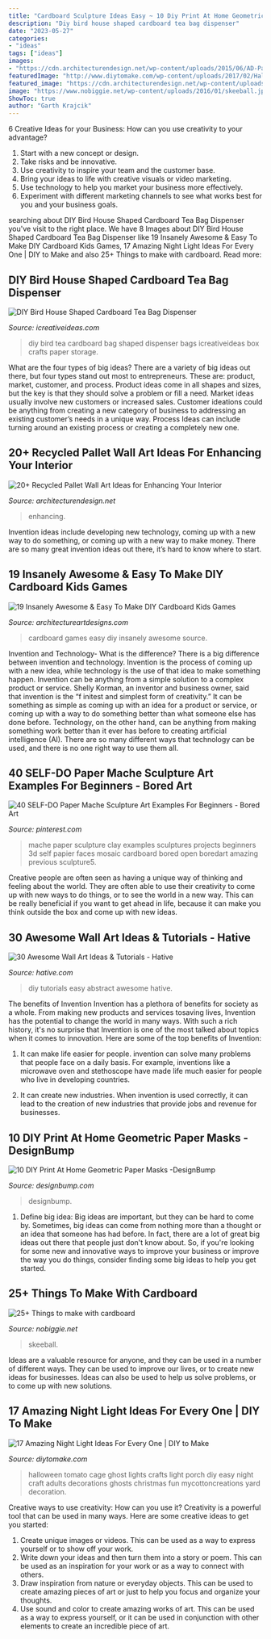 ```yaml
---
title: "Cardboard Sculpture Ideas Easy ~ 10 Diy Print At Home Geometric Paper Masks -designbump"
description: "Diy bird house shaped cardboard tea bag dispenser"
date: "2023-05-27"
categories:
- "ideas"
tags: ["ideas"]
images:
- "https://cdn.architecturendesign.net/wp-content/uploads/2015/06/AD-Pallet-Wall-Art-9.jpg"
featuredImage: "http://www.diytomake.com/wp-content/uploads/2017/02/Halloween-Porch-Night-Light.jpg"
featured_image: "https://cdn.architecturendesign.net/wp-content/uploads/2015/06/AD-Pallet-Wall-Art-9.jpg"
image: "https://www.nobiggie.net/wp-content/uploads/2016/01/skeeball.jpg"
ShowToc: true
author: "Garth Krajcik"
---
```



6 Creative Ideas for your Business: How can you use creativity to your advantage?
1. Start with a new concept or design.
2. Take risks and be innovative.
3. Use creativity to inspire your team and the customer base. 
4. Bring your ideas to life with creative visuals or video marketing. 
5. Use technology to help you market your business more effectively. 
6. Experiment with different marketing channels to see what works best for you and your business goals.

	

		
searching about DIY Bird House Shaped Cardboard Tea Bag Dispenser you've visit to the right place. We have 8 Images about DIY Bird House Shaped Cardboard Tea Bag Dispenser like 19 Insanely Awesome &amp; Easy To Make DIY Cardboard Kids Games, 17 Amazing Night Light Ideas For Every One | DIY to Make and also 25+ Things to make with cardboard. Read more:
		
    
## DIY Bird House Shaped Cardboard Tea Bag Dispenser

<img loading=lazy src="https://www.icreativeideas.com/wp-content/uploads/2014/03/DIY-Bird-House-Shaped-Cardboard-Tea-Bag-Dispenser-1.jpg" onerror="this.onerror=null;this.src='https://tse4.mm.bing.net/th?id=OIP.8LrwHu8pYUIfidE3TKeDCgHaHa&amp;pid=15.1';" alt="DIY Bird House Shaped Cardboard Tea Bag Dispenser">

_Source: icreativeideas.com_

>diy bird tea cardboard bag shaped dispenser bags icreativeideas box crafts paper storage. 

	

What are the four types of big ideas?
There are a variety of big ideas out there, but four types stand out most to entrepreneurs. These are: product, market, customer, and process. Product ideas come in all shapes and sizes, but the key is that they should solve a problem or fill a need. Market ideas usually involve new customers or increased sales. Customer ideations could be anything from creating a new category of business to addressing an existing customer’s needs in a unique way. Process Ideas can include turning around an existing process or creating a completely new one.

    
## 20+ Recycled Pallet Wall Art Ideas For Enhancing Your Interior

<img loading=lazy src="https://cdn.architecturendesign.net/wp-content/uploads/2015/06/AD-Pallet-Wall-Art-9.jpg" onerror="this.onerror=null;this.src='https://tse1.mm.bing.net/th?id=OIP.xZGMJb9Zy_pKMOJAJpu9VgHaLH&amp;pid=15.1';" alt="20+ Recycled Pallet Wall Art Ideas for Enhancing Your Interior">

_Source: architecturendesign.net_

>enhancing. 

	

Invention ideas include developing new technology, coming up with a new way to do something, or coming up with a new way to make money. There are so many great invention ideas out there, it’s hard to know where to start.

    
## 19 Insanely Awesome &amp; Easy To Make DIY Cardboard Kids Games

<img loading=lazy src="https://www.architectureartdesigns.com/wp-content/uploads/2015/01/818.jpg" onerror="this.onerror=null;this.src='https://tse2.mm.bing.net/th?id=OIP.Oh7wO_djWbFi7AX9bm7NAQHaLH&amp;pid=15.1';" alt="19 Insanely Awesome &amp; Easy To Make DIY Cardboard Kids Games">

_Source: architectureartdesigns.com_

>cardboard games easy diy insanely awesome source. 

	

Invention and Technology- What is the difference?
There is a big difference between invention and technology. Invention is the process of coming up with a new idea, while technology is the use of that idea to make something happen. Invention can be anything from a simple solution to a complex product or service. Shelly Korman, an inventor and business owner, said that invention is the “f initest and simplest form of creativity.” It can be something as simple as coming up with an idea for a product or service, or coming up with a way to do something better than what someone else has done before. Technology, on the other hand, can be anything from making something work better than it ever has before to creating artificial intelligence (AI). There are so many different ways that technology can be used, and there is no one right way to use them all.

    
## 40 SELF-DO Paper Mache Sculpture Art Examples For Beginners - Bored Art

<img loading=lazy src="https://i.pinimg.com/736x/1d/62/e0/1d62e014359ad9aaf9a2f8a01fb7bd98.jpg" onerror="this.onerror=null;this.src='https://tse3.mm.bing.net/th?id=OIP.CYWCLKJ6F8IjwnkYTu3OxgHaL1&amp;pid=15.1';" alt="40 SELF-DO Paper Mache Sculpture Art Examples For Beginners - Bored Art">

_Source: pinterest.com_

>mache paper sculpture clay examples sculptures projects beginners 3d self papier faces mosaic cardboard bored open boredart amazing previous sculpture5. 

	

Creative people are often seen as having a unique way of thinking and feeling about the world. They are often able to use their creativity to come up with new ways to do things, or to see the world in a new way. This can be really beneficial if you want to get ahead in life, because it can make you think outside the box and come up with new ideas.

    
## 30 Awesome Wall Art Ideas &amp; Tutorials - Hative

<img loading=lazy src="https://hative.com/wp-content/uploads/2015/12/wall-art-ideas-tutorials/12-wall-art-ideas-tutorials.jpg" onerror="this.onerror=null;this.src='https://tse2.mm.bing.net/th?id=OIP.9FNhOr3n7DteDJ8IyYgLMQHaLG&amp;pid=15.1';" alt="30 Awesome Wall Art Ideas &amp; Tutorials - Hative">

_Source: hative.com_

>diy tutorials easy abstract awesome hative. 

	

The benefits of Invention
Invention has a plethora of benefits for society as a whole. From making new products and services tosaving lives, Invention has the potential to change the world in many ways. With such a rich history, it's no surprise that Invention is one of the most talked about topics when it comes to innovation. Here are some of the top benefits of Invention: 
1. It can make life easier for people. invention can solve many problems that people face on a daily basis. For example, inventions like a microwave oven and stethoscope have made life much easier for people who live in developing countries.

2. It can create new industries. When invention is used correctly, it can lead to the creation of new industries that provide jobs and revenue for businesses.

    
## 10 DIY Print At Home Geometric Paper Masks -DesignBump

<img loading=lazy src="https://cdn.designbump.com/wp-content/uploads/2014/10/3d-geometrical-halloween-masks-steve-wintercroft-10.jpg" onerror="this.onerror=null;this.src='https://tse4.mm.bing.net/th?id=OIP.ZWy8WFncriPfXkYsTxfsugHaE7&amp;pid=15.1';" alt="10 DIY Print At Home Geometric Paper Masks -DesignBump">

_Source: designbump.com_

>designbump. 

	

1. Define big idea:
Big ideas are important, but they can be hard to come by. Sometimes, big ideas can come from nothing more than a thought or an idea that someone has had before. In fact, there are a lot of great big ideas out there that people just don't know about. So, if you're looking for some new and innovative ways to improve your business or improve the way you do things, consider finding some big ideas to help you get started.

    
## 25+ Things To Make With Cardboard

<img loading=lazy src="https://www.nobiggie.net/wp-content/uploads/2016/01/skeeball.jpg" onerror="this.onerror=null;this.src='https://tse3.mm.bing.net/th?id=OIP.9HIkXvkAREGRNXsL6c38zAAAAA&amp;pid=15.1';" alt="25+ Things to make with cardboard">

_Source: nobiggie.net_

>skeeball. 

	

Ideas are a valuable resource for anyone, and they can be used in a number of different ways. They can be used to improve our lives, or to create new ideas for businesses. Ideas can also be used to help us solve problems, or to come up with new solutions.

    
## 17 Amazing Night Light Ideas For Every One | DIY To Make

<img loading=lazy src="http://www.diytomake.com/wp-content/uploads/2017/02/Halloween-Porch-Night-Light.jpg" onerror="this.onerror=null;this.src='https://tse3.mm.bing.net/th?id=OIP.2sy-yPawYIJH0Z3yZW3NfgHaJ4&amp;pid=15.1';" alt="17 Amazing Night Light Ideas For Every One | DIY to Make">

_Source: diytomake.com_

>halloween tomato cage ghost lights crafts light porch diy easy night craft adults decorations ghosts christmas fun mycottoncreations yard decoration. 

	

Creative ways to use creativity: How can you use it?
Creativity is a powerful tool that can be used in many ways. Here are some creative ideas to get you started: 
1. Create unique images or videos. This can be used as a way to express yourself or to show off your work.
2. Write down your ideas and then turn them into a story or poem. This can be used as an inspiration for your work or as a way to connect with others.
3. Draw inspiration from nature or everyday objects. This can be used to create amazing pieces of art or just to help you focus and organize your thoughts.
4. Use sound and color to create amazing works of art. This can be used as a way to express yourself, or it can be used in conjunction with other elements to create an incredible piece of art.

